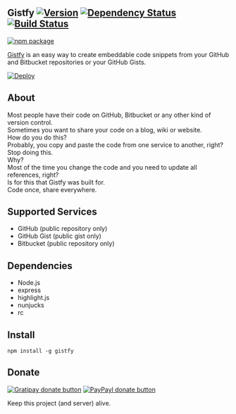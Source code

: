 ## Gistfy [![Version](http://img.shields.io/npm/v/gistfy.svg)](https://www.npmjs.org/package/gistfy) [![Dependency Status](https://img.shields.io/david/alexandrevicenzi/gistfy.svg)](https://david-dm.org/alexandrevicenzi/gistfy) [![Build Status](https://travis-ci.org/alexandrevicenzi/gistfy.svg?branch=master)](https://travis-ci.org/alexandrevicenzi/gistfy)

[![npm package](https://nodei.co/npm/gistfy.png?downloads=true&downloadRank=true&stars=true)](https://nodei.co/npm/gistfy/)

[Gistfy](https://wwww.gistfy.com) is an easy way to create embeddable code snippets from your GitHub and Bitbucket repositories or your GitHub Gists.

[![Deploy](https://www.herokucdn.com/deploy/button.svg)](https://heroku.com/deploy?template=https://github.com/alexandrevicenzi/gistfy)

## About

Most people have their code on GitHub, Bitbucket or any other kind of version control.  
Sometimes you want to share your code on a blog, wiki or website.  
How do you do this?  
Probably, you copy and paste the code from one service to another, right?  
Stop doing this.  
Why?  
Most of the time you change the code and you need to update all references, right?  
Is for this that Gistfy was built for.  
Code once, share everywhere.

## Supported Services

- GitHub (public repository only)
- GitHub Gist (public gist only)
- Bitbucket (public repository only)

## Dependencies

- Node.js
- express
- highlight.js
- nunjucks
- rc

## Install

`npm install -g gistfy`

## Donate

[![Gratipay donate button](https://img.shields.io/gratipay/alexandrevicenzi.svg)](https://www.gratipay.com/alexandrevicenzi/ "Donate weekly to this project using Gratipay")
[![PayPayl donate button](https://img.shields.io/badge/paypal-donate-yellow.svg)](https://www.paypal.com/cgi-bin/webscr?cmd=_donations&business=KZCMH3N74KKFN&lc=US&item_name=Alexandre%20Vicenzi%20Open%20Source%20Projects&currency_code=USD&bn=PP%2dDonationsBF%3abtn_donateCC_LG%2egif%3aNonHosted "Donate once-off to this project using Paypal")

Keep this project (and server) alive.
